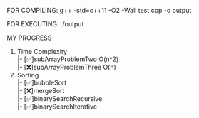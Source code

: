 FOR COMPILING:
g++ -std=c++11 -O2 -Wall test.cpp -o output

FOR EXECUTING:
./output

MY PROGRESS
1.  Time Complexity\
    |- [✅]subArrayProblemTwo O(n^2)\
    |- [❌]subArrayProblemThree O(n)
2.  Sorting\
    |- [✅]bubbleSort\
    |- [❌]mergeSort\
    |- [✅]binarySearchRecursive\
    |- [✅]binarySearchIterative